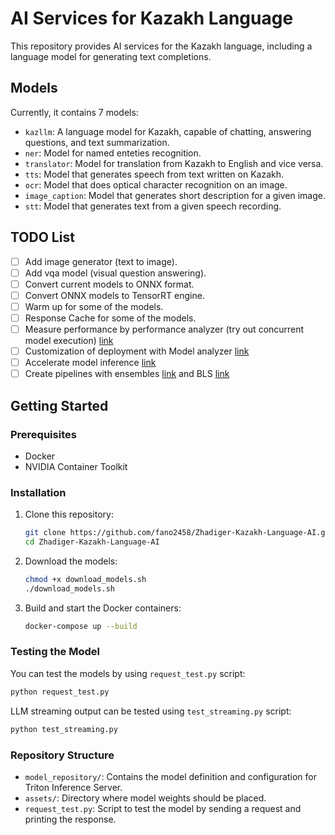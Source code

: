 # AI Services for Kazakh Language

This repository provides AI services for the Kazakh language, including a language model for generating text completions.

## Models

Currently, it contains 7 models:
- `kazllm`: A language model for Kazakh, capable of chatting, answering questions, and text summarization.
- `ner`: Model for named enteties recognition.
- `translator`: Model for translation from Kazakh to English and vice versa.
- `tts`: Model that generates speech from text written on Kazakh.
- `ocr`: Model that does optical character recognition on an image.
- `image_caption`: Model that generates short description for a given image.
- `stt`: Model that generates text from a given speech recording.

## TODO List

- [ ] Add image generator (text to image).
- [ ] Add vqa model (visual question answering).
- [ ] Convert current models to ONNX format.
- [ ] Convert ONNX models to TensorRT engine.
- [ ] Warm up for some of the models.
- [ ] Response Cache for some of the models.
- [ ] Measure performance by performance analyzer (try out concurrent model execution) [link](https://github.com/triton-inference-server/tutorials/tree/main/Conceptual_Guide/Part_2-improving_resource_utilization)
- [ ] Customization of deployment with Model analyzer [link](https://github.com/triton-inference-server/tutorials/tree/main/Conceptual_Guide/Part_3-optimizing_triton_configuration)
- [ ] Accelerate model inference [link](https://github.com/triton-inference-server/tutorials/tree/main/Conceptual_Guide/Part_4-inference_acceleration)
- [ ] Create pipelines with ensembles [link](https://github.com/triton-inference-server/tutorials/tree/main/Conceptual_Guide/Part_5-Model_Ensembles) and BLS [link](https://github.com/triton-inference-server/tutorials/tree/main/Conceptual_Guide/Part_6-building_complex_pipelines)

## Getting Started

### Prerequisites

- Docker
- NVIDIA Container Toolkit

### Installation

1. Clone this repository:
    ```sh
    git clone https://github.com/fano2458/Zhadiger-Kazakh-Language-AI.git
    cd Zhadiger-Kazakh-Language-AI
    ```

2. Download the models:
    ```sh
    chmod +x download_models.sh
    ./download_models.sh    
    ```

3. Build and start the Docker containers:
    ```sh
    docker-compose up --build
    ```

### Testing the Model

You can test the models by using `request_test.py` script:

```sh
python request_test.py
```

LLM streaming output can be tested using `test_streaming.py` script:

```sh
python test_streaming.py
```

### Repository Structure

- `model_repository/`: Contains the model definition and configuration for Triton Inference Server.
- `assets/`: Directory where model weights should be placed.
- `request_test.py`: Script to test the model by sending a request and printing the response.

<!-- ### License

This project is licensed under the MIT License - see the [LICENSE](LICENSE) file for details.

### Acknowledgments

- Special thanks to the contributors and the open-source community for their valuable work and support. -->
